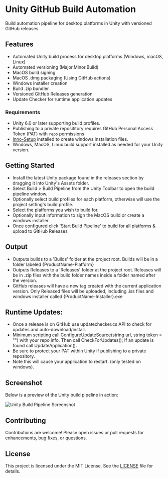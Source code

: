 # Unity GitHub Build Automation

Build automation pipeline for desktop platforms in Unity with versioned GitHub releases.

## Features

- Automated Unity build process for desktop platforms (Windows, macOS, Linux)
- Automated versioning (Major.Minor.Build)
- MacOS build signing
- MacOS .dmg packaging (Using GitHub actions)
- Windows installer creation
- Build .zip bundler
- Versioned GitHub Releases generation
- Update Checker for runtime application updates

### Requirements

- Unity 6.0 or later supporting build profiles.
- Publishing to a private reposititory requires GitHub Personal Access Token (PAT) with `repo` permissions
- [Inno-Setup](https://jrsoftware.org/isinfo.php) installed to create windows installation files.
- Windows, MacOS, Linux build support installed as needed for your Unity version.

## Getting Started

- Install the latest Unity package found in the releases section by dragging it into Unity's Assets folder.
- Select Build > Build Pipeline from the Unity Toolbar to open the build pipeline window.
- Optionally select build profiles for each platform, otherwise will use the project setting's build profile.
- Select the platforms you wish to build for.
- Optionally input information to sign the MacOS build or create a windows installer.
- Once configured click 'Start Build Pipeline' to build for all platforms & upload to GitHub Releases

## Output

- Outputs builds to a 'Builds' folder at the project root. Builds will be in a folder labeled {ProductName-Platform}
- Outputs Releases to a 'Releases' folder at the project root. Releases will be in .zip files with the build folder names inside a folder named after the version.
- GitHub releases will have a new tag created with the current application version. Only Released files will be uploaded, including .iss files and windows installer called {ProductName-Installer}.exe

## Runtime Updates:

- Once a release is on GitHub use updatechecker.cs API to check for updates and auto-download/install.
- Minimum scripting call ConfigureUpdateSource(string url, string token = "") with your repo info. Then call CheckForUpdates(); If an update is found call UpdateApplication().
- Be sure to protect your PAT within Unity if publishing to a private repository.
- Note this will cause your application to restart. (only tested on windows).

## Screenshot

Below is a preview of the Unity build pipeline in action:

![Unity Build Pipeline Screenshot](unity-build-pipeline-screenshot.jpg)

## Contributing

Contributions are welcome! Please open issues or pull requests for enhancements, bug fixes, or questions.

## License

This project is licensed under the MIT License. See the [LICENSE](LICENSE) file for details.
